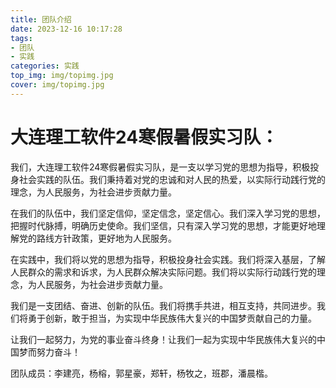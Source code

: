 ```yaml
---
title: 团队介绍
date: 2023-12-16 10:17:28
tags: 
- 团队 
- 实践
categories: 实践
top_img: img/topimg.jpg
cover: img/topimg.jpg
---
```

<h1>大连理工软件24寒假暑假实习队：</h1>
<p>
我们，大连理工软件24寒假暑假实习队，是一支以学习党的思想为指导，积极投身社会实践的队伍。我们秉持着对党的忠诚和对人民的热爱，以实际行动践行党的理念，为人民服务，为社会进步贡献力量。

在我们的队伍中，我们坚定信仰，坚定信念，坚定信心。我们深入学习党的思想，把握时代脉搏，明确历史使命。我们坚信，只有深入学习党的思想，才能更好地理解党的路线方针政策，更好地为人民服务。

在实践中，我们将以党的思想为指导，积极投身社会实践。我们将深入基层，了解人民群众的需求和诉求，为人民群众解决实际问题。我们将以实际行动践行党的理念，为人民服务，为社会进步贡献力量。

我们是一支团结、奋进、创新的队伍。我们将携手共进，相互支持，共同进步。我们将勇于创新，敢于担当，为实现中华民族伟大复兴的中国梦贡献自己的力量。

让我们一起努力，为党的事业奋斗终身！让我们一起为实现中华民族伟大复兴的中国梦而努力奋斗！
</p>
<p>团队成员：李建亮，杨榕，郭星豪，郑轩，杨牧之，班郡，潘晨楷。
</p>

